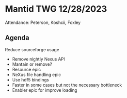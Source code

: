 # Mantid TWG 12/28/2023
Attendance:
Peterson, Koshcii, Foxley

## Agenda
Reduce sourceforge usage
- Remove nightly
Nexus API
- Mantain or remove?
- Resource epic
- NeXus file handling epic
- Use hdf5 bindings
- Faster in some cases but not the necessary bottleneck
- Enabler epic for improve loading

